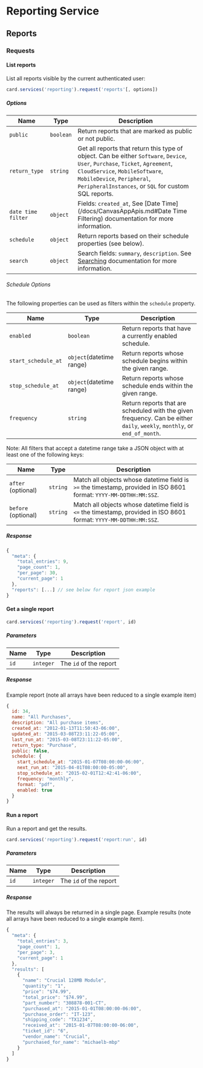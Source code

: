 # Reporting Service

## Reports

### Requests

#### List reports

List all reports visible by the current authenticated user:

```js
card.services('reporting').request('reports'[, options])
```

##### Options

Name | Type | Description
-----|------|--------------
`public`|`boolean`| Return reports that are marked as public or not public.
`return_type`|`string`| Get all reports that return this type of object.  Can be either `Software`, `Device`, `User`, `Purchase`, `Ticket`, `Agreement`, `CloudService`, `MobileSoftware`, `MobileDevice`, `Peripheral`, `PeripheralInstances`, or `SQL` for custom SQL reports.
`date time filter`|`object`| Fields: `created_at`, See [Date Time](/docs/CanvasAppApis.md#Date Time Filtering) documentation for more information.
`schedule`|`object`| Return reports based on their schedule properties (see below).
`search`|`object`| Search fields: `summary`, `description`.  See [Searching](/docs/CanvasAppApis.md#searching) documentation for more information.

###### Schedule Options

The following properties can be used as filters within the `schedule` property.

Name | Type | Description
-----|------|--------------
`enabled`|`boolean`| Return reports that have a currently enabled schedule.
`start_schedule_at`|`object`(datetime range)| Return reports whose schedule begins within the given range.
`stop_schedule_at`|`object`(datetime range)| Return reports whose schedule ends within the given range.
`frequency`|`string`| Return reports that are scheduled with the given frequency.  Can be either `daily`, `weekly`, `monthly`, or `end_of_month`.

Note: All filters that accept a datetime range take a JSON object with at least one of the following keys:

Name | Type | Description
-----|------|--------------
`after` (optional)|`string`| Match all objects whose datetime field is `>=` the timestamp, provided in ISO 8601 format: `YYYY-MM-DDTHH:MM:SSZ`.
`before` (optional)|`string`| Match all objects whose datetime field is `<=` the timestamp, provided in ISO 8601 format: `YYYY-MM-DDTHH:MM:SSZ`.

##### Response
```js
{
  "meta": {
    "total_entries": 9,
    "page_count": 1,
    "per_page": 30,
    "current_page": 1
  },
  "reports": [...] // see below for report json example
}
```


#### Get a single report

```js
card.services('reporting').request('report', id)
```

##### Parameters

Name | Type | Description
-----|------|--------------
`id`|`integer`| The `id` of the report

##### Response

Example report (note all arrays have been reduced to a single example item)

```js
{
  id: 34,
  name: "All Purchases",
  description: "All purchase items",
  created_at: "2012-01-13T11:50:43-06:00",
  updated_at: "2015-03-08T23:11:22-05:00",
  last_run_at: "2015-03-08T23:11:22-05:00",
  return_type: "Purchase",
  public: false,
  schedule: {
    start_schedule_at: "2015-01-07T08:00:00-06:00",
    next_run_at: "2015-04-01T08:00:00-05:00",
    stop_schedule_at: "2015-02-01T12:42:41-06:00",
    frequency: "monthly",
    format: "pdf",
    enabled: true
  }
}
```

#### Run a report

Run a report and get the results.

```js
card.services('reporting').request('report:run', id)
```

##### Parameters

Name | Type | Description
-----|------|--------------
`id`|`integer`| The `id` of the report

##### Response

The results will always be returned in a single page.  Example results (note all
arrays have been reduced to a single example item).

```js
{
  "meta": {
    "total_entries": 3,
    "page_count": 1,
    "per_page": 3,
    "current_page": 1
  },
  "results": [
    {
      "name": "Crucial 128MB Module",
      "quantity": "1",
      "price": "$74.99",
      "total_price": "$74.99",
      "part_number": "308878-001-CT",
      "purchased_at": "2015-01-01T08:00:00-06:00",
      "purchase_order": "IT-123",
      "shipping_code": "TX1234",
      "received_at": "2015-01-07T08:00:00-06:00",
      "ticket_id": "6",
      "vendor_name": "Crucial",
      "purchased_for_name": "michaelb-mbp"
    }
  ]
}
```
